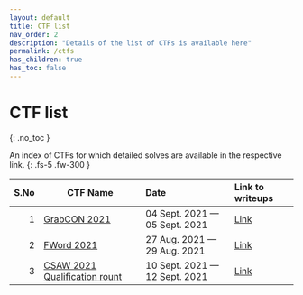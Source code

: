 ```yaml
---
layout: default
title: CTF list
nav_order: 2
description: "Details of the list of CTFs is available here"
permalink: /ctfs
has_children: true
has_toc: false
---
```


# CTF list
{: .no_toc }

An index of CTFs for which detailed solves are available in the respective link.
{: .fs-5 .fw-300 }

| S.No | CTF Name                                                        | Date                          | Link to writeups       |
| ---: | --------------------------------------------------------------- | :---------------------------- | :--------------------- |
|    1 | [GrabCON 2021](https://ctftime.org/event/1353)                  | 04 Sept. 2021 — 05 Sept. 2021 | [Link](ctfs/grabcon21) |
|    2 | [FWord 2021](https://ctftime.org/event/1405)                    | 27 Aug. 2021 — 29 Aug. 2021   | [Link](ctfs/fword21)   |
|    3 | [CSAW 2021 Qualification rount](https://ctftime.org/event/1315) | 10 Sept. 2021 — 12 Sept. 2021 | [Link](ctfs/csaw21)    |